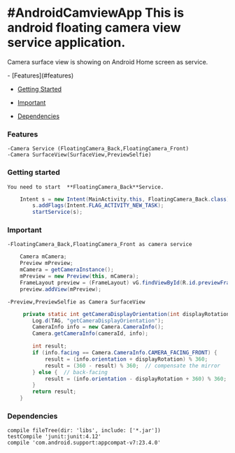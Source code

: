 #AndroidCamviewApp
This is android floating camera view service application.
=====================
<p>
Camera surface view is showing on Android Home screen as service.
</p>
  - [Features](#features)
  
  - [Getting Started](#getting-started)
 
  - [Important](#important)
  
  - [Dependencies](#dependencies)

### Features
	-Camera Service (FloatingCamera_Back,FloatingCamera_Front)
	-Camera SurfaceView(SurfaceView,PreviewSelfie)
### Getting started
    You need to start  **FloatingCamera_Back**Service.
```java
    Intent s = new Intent(MainActivity.this, FloatingCamera_Back.class);
        s.addFlags(Intent.FLAG_ACTIVITY_NEW_TASK);
        startService(s);
```
### Important
    -FloatingCamera_Back,FloatingCamera_Front as camera service
```java
    Camera mCamera;
    Preview mPreview;
    mCamera = getCameraInstance();
    mPreview = new Preview(this, mCamera);
    FrameLayout preview = (FrameLayout) vG.findViewById(R.id.previewFrame);
    preview.addView(mPreview);
```
    -Preview,PreviewSelfie as Camera SurfaceView
```java
	 private static int getCameraDisplayOrientation(int displayRotation, int cameraId) {
        Log.d(TAG, "getCameraDisplayOrientation");
        CameraInfo info = new Camera.CameraInfo();
        Camera.getCameraInfo(cameraId, info);

        int result;
        if (info.facing == Camera.CameraInfo.CAMERA_FACING_FRONT) {
            result = (info.orientation + displayRotation) % 360;
            result = (360 - result) % 360;  // compensate the mirror
        } else {  // back-facing
            result = (info.orientation - displayRotation + 360) % 360;
        }
        return result;
    }
```
### Dependencies
    compile fileTree(dir: 'libs', include: ['*.jar'])
    testCompile 'junit:junit:4.12'
    compile 'com.android.support:appcompat-v7:23.4.0'
